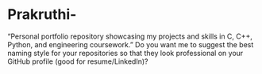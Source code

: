 # Prakruthi-
“Personal portfolio repository showcasing my projects and skills in C, C++, Python, and engineering coursework.”   Do you want me to suggest the best naming style for your repositories so that they look professional on your GitHub profile (good for resume/LinkedIn)?
